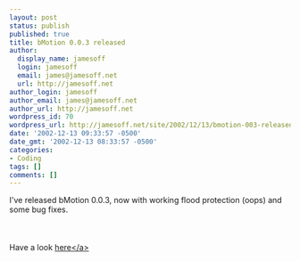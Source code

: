 ```yaml
---
layout: post
status: publish
published: true
title: bMotion 0.0.3 released
author:
  display_name: jamesoff
  login: jamesoff
  email: james@jamesoff.net
  url: http://jamesoff.net
author_login: jamesoff
author_email: james@jamesoff.net
author_url: http://jamesoff.net
wordpress_id: 70
wordpress_url: http://jamesoff.net/site/2002/12/13/bmotion-003-released/
date: '2002-12-13 09:33:57 -0500'
date_gmt: '2002-12-13 08:33:57 -0500'
categories:
- Coding
tags: []
comments: []
---
```

<p>I've released bMotion 0.0.3, now with working flood protection (oops) and some bug fixes.<br &#47;><br />
<br &#47;><br />
Have a look <a href="http:&#47;&#47;bmotion.sourceforge.net&#47;index.php">here<&#47;a></p>
